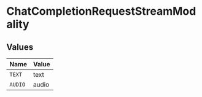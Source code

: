 # ChatCompletionRequestStreamModality


## Values

| Name    | Value   |
| ------- | ------- |
| `TEXT`  | text    |
| `AUDIO` | audio   |